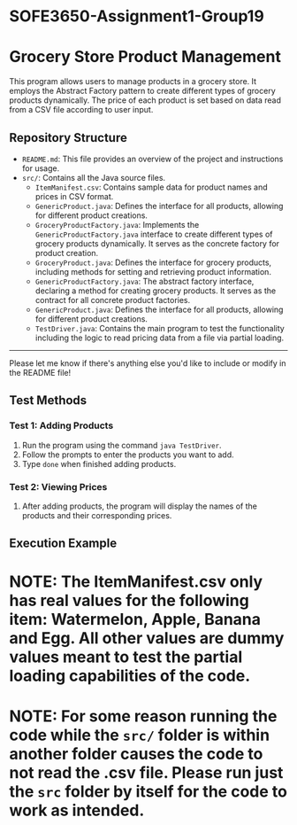 # SOFE3650-Assignment1-Group19
# Grocery Store Product Management

This program allows users to manage products in a grocery store. It employs the Abstract Factory pattern to create different types of grocery products dynamically. The price of each product is set based on data read from a CSV file according to user input.

## Repository Structure

- `README.md`: This file provides an overview of the project and instructions for usage.
- `src/`: Contains all the Java source files.
  - `ItemManifest.csv`: Contains sample data for product names and prices in CSV format.
  - `GenericProduct.java`: Defines the interface for all products, allowing for different product creations.
  - `GroceryProductFactory.java`: Implements the `GenericProductFactory.java` interface to create different types of grocery products dynamically. It serves as the concrete factory for product creation.
  - `GroceryProduct.java`: Defines the interface for grocery products, including methods for setting and retrieving product information.
  - `GenericProductFactory.java`: The abstract factory interface, declaring a method for creating grocery products. It serves as the contract for all concrete product factories.
  - `GenericProduct.java`: Defines the interface for all products, allowing for different product creations.
  - `TestDriver.java`: Contains the main program to test the functionality including the logic to read pricing data from a file via partial loading.

--- 

Please let me know if there's anything else you'd like to include or modify in the README file!



## Test Methods

### Test 1: Adding Products

1. Run the program using the command `java TestDriver`.
2. Follow the prompts to enter the products you want to add.
3. Type `done` when finished adding products.

### Test 2: Viewing Prices

1. After adding products, the program will display the names of the products and their corresponding prices.

## Execution Example
# NOTE: The ItemManifest.csv only has real values for the following item: Watermelon, Apple, Banana and Egg. All other values are dummy values meant to test the partial loading capabilities of the code.
# NOTE: For some reason running the code while the `src/` folder is within another folder causes the code to not read the .csv file. Please run just the `src` folder by itself for the code to work as intended. 
